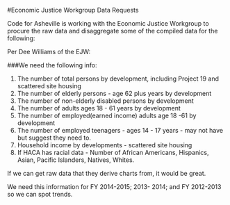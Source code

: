 #Economic Justice Workgroup Data Requests

Code for Asheville is working with the Economic Justice Workgroup to procure the raw data and disaggregate some of the compiled data for the following:

Per Dee Williams of the EJW:

###We need the following info:

1. The number of total persons by development, including Project 19 and scattered site housing
2. The number of elderly persons - age 62 plus years by development
3. The number of non-elderly disabled persons by development
4. The number of adults ages 18 - 61 years by development
5. The number of employed(earned income) adults age 18 -61 by development
6. The number of employed teenagers - ages 14 - 17 years - may not have but suggest they need to.
7. Household income by developments - scattered site housing
8. If HACA has racial data - Number of African Americans, Hispanics, Asian, Pacific Islanders, Natives, Whites.

If we can get raw data that they derive charts from, it would be great.

We need this information for FY 2014-2015; 2013- 2014; and FY 2012-2013 so we can spot trends.
